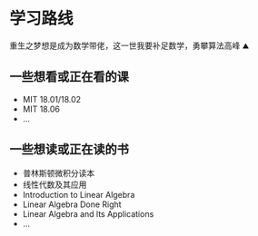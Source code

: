 # 学习路线

重生之梦想是成为数学带佬，这一世我要补足数学，勇攀算法高峰 ⛰️

## 一些想看或正在看的课

- MIT 18.01/18.02
- MIT 18.06
- ...


## 一些想读或正在读的书

- 普林斯顿微积分读本
- 线性代数及其应用
- Introduction to Linear Algebra
- Linear Algebra Done Right
- Linear Algebra and lts Applications
- ...